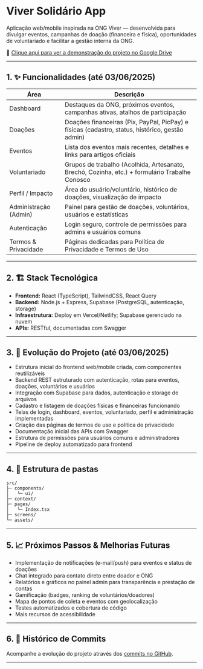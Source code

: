 # Viver Solidário App

Aplicação web/mobile inspirada na ONG Viver — desenvolvida para divulgar eventos, campanhas de doação (financeira e física), oportunidades de voluntariado e facilitar a gestão interna da ONG.

🎥 [Clique aqui para ver a demonstração do projeto no Google Drive](https://drive.google.com/drive/u/0/folders/1wH5g9WqVU6XCyS0yxyqVmzMOAhmWn70p)


---

## 1. ✨ Funcionalidades (até 03/06/2025)

| Área                 | Descrição                                                                                       |
|----------------------|------------------------------------------------------------------------------------------------|
| Dashboard            | Destaques da ONG, próximos eventos, campanhas ativas, atalhos de participação                  |
| Doações              | Doações financeiras (Pix, PayPal, PicPay) e físicas (cadastro, status, histórico, gestão admin) |
| Eventos              | Lista dos eventos mais recentes, detalhes e links para artigos oficiais                        |
| Voluntariado         | Grupos de trabalho (Acolhida, Artesanato, Brechó, Cozinha, etc.) + formulário Trabalhe Conosco |
| Perfil / Impacto     | Área do usuário/voluntário, histórico de doações, visualização de impacto                      |
| Administração (Admin)| Painel para gestão de doações, voluntários, usuários e estatísticas                            |
| Autenticação         | Login seguro, controle de permissões para admins e usuários comuns                             |
| Termos & Privacidade | Páginas dedicadas para Política de Privacidade e Termos de Uso                                 |

---

## 2. 🏗️ Stack Tecnológica

- **Frontend:** React (TypeScript), TailwindCSS, React Query
- **Backend:** Node.js + Express, Supabase (PostgreSQL, autenticação, storage)
- **Infraestrutura:** Deploy em Vercel/Netlify; Supabase gerenciado na nuvem
- **APIs:** RESTful, documentadas com Swagger

---

## 3. 🚧 Evolução do Projeto (até 03/06/2025)

- Estrutura inicial do frontend web/mobile criada, com componentes reutilizáveis
- Backend REST estruturado com autenticação, rotas para eventos, doações, voluntários e usuários
- Integração com Supabase para dados, autenticação e storage de arquivos
- Cadastro e listagem de doações físicas e financeiras funcionando
- Telas de login, dashboard, eventos, voluntariado, perfil e administração implementadas
- Criação das páginas de termos de uso e política de privacidade
- Documentação inicial das APIs com Swagger
- Estrutura de permissões para usuários comuns e administradores
- Pipeline de deploy automatizado para frontend

---

## 4. 📂 Estrutura de pastas

```
src/
├─ components/            
│   └─ ui/                
├─ context/              
├─ pages/               
│   └─ Index.tsx          
├─ screens/               
└─ assets/                
```

---

## 5. 📈 Próximos Passos & Melhorias Futuras

- Implementação de notificações (e-mail/push) para eventos e status de doações
- Chat integrado para contato direto entre doador e ONG
- Relatórios e gráficos no painel admin para transparência e prestação de contas
- Gamificação (badges, ranking de voluntários/doadores)
- Mapa de pontos de coleta e eventos com geolocalização
- Testes automatizados e cobertura de código
- Mais recursos de acessibilidade

---

## 6. 📜 Histórico de Commits

Acompanhe a evolução do projeto através dos [commits no GitHub](https://github.com/leozinzao/viver-solidario/commits/main).

---
